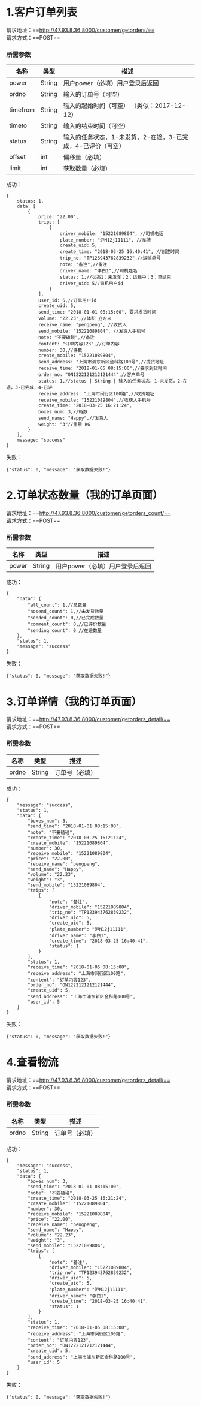 # 1.客户订单列表
请求地址：==http://47.93.8.36:8000/customer/getorders/==  
请求方式：==POST==  


### 所需参数

名称 | 类型 | 描述
------- | ---------- | ------------- 
power | String | 用户power（必填）用户登录后返回
ordno | String | 输入的订单号（可空）
timefrom | String | 输入的起始时间（可空） （类似：2017-12-12）
timeto | String | 输入的结束时间（可空） 
status | String | 输入的任务状态，1-未发货，2-在途，3-已完成，4-已评价（可空） 
offset | int | 偏移量（必填） 
limit | int |获取数量（必填）

成功：
```
{
    status: 1,
    data: [
    	{
            price: "22.00",
            trips: [
                {
                    driver_mobile: "15221089804", //司机电话
                    plate_number: "沪M12j11111", //车牌
                    create_uid: 5,
                    create_time: "2018-03-25 16:40:41", //创建时间
                    trip_no: "TP123943762839232",//运输单号
                    note: "备注",//备注
                    driver_name: "李白1",//司机姓名
                    status: 1,//状态1：未发车；2：运输中；3：已结束
                    driver_uid: 5//司机用户id
                }
            ],
            user_id: 5,//订单用户id
            create_uid: 5,
            send_time: "2018-01-01 08:15:00", 要求发货时间
            volume: "22.23",//体积 立方米
            receive_name: "pengpeng", //收货人
            send_mobile: "15221089804", //发货人手机号
            note: "不要磕碰",//备注
            content: "订单内容123",//订单内容
            number: 30,//件数
            create_mobile: "15221089804",
            send_address: "上海市浦东新区金科路100号",//提货地址
            receive_time: "2018-01-05 08:15:00",//要求到货时间
            order_no: "ON1222121212121444",//客户单号
            status: 1,//status | String | 输入的任务状态，1-未发货，2-在途，3-已完成，4-已评
            receive_address: "上海市闵行区100路",//收货地址
            receive_mobile: "15221089804",//收获人手机号
            create_time: "2018-03-25 16:21:24",
            boxes_num: 3,//箱数
            send_name: "Happy",//发货人
            weight: "3"//重量 KG
    	}
    ],
    message: "success"
}
```

失败：

```
{"status": 0, "message": "获取数据失败!"}
```
# 2.订单状态数量（我的订单页面）
请求地址：==http://47.93.8.36:8000/customer/getorders_count/==  
请求方式：==POST==  


### 所需参数
名称 | 类型 | 描述
------- | ------------- | -------------
power | String | 用户power（必填）用户登录后返回

成功：
```
{
    "data": {
        "all_count": 1,//总数量
        "nosend_count": 1,//未发货数量
        "sended_count": 0,//已完成数量
        "comment_count": 0,//已评价数量
        "sending_count": 0 //在途数量
    },
    "status": 1,
    "message": "success"
}
```

失败：

```
{"status": 0, "message": "获取数据失败!"}
```

# 3.订单详情（我的订单页面）
请求地址：==http://47.93.8.36:8000/customer/getorders_detail/==  
请求方式：==POST==  


### 所需参数
名称 | 类型 | 描述
---------- | --------------- | ------------ 
ordno | String | 订单号（必填）

成功：
```
{
    "message": "success",
    "status": 1,
    "data": {
        "boxes_num": 3,
        "send_time": "2018-01-01 08:15:00",
        "note": "不要磕碰",
        "create_time": "2018-03-25 16:21:24",
        "create_mobile": "15221089804",
        "number": 30,
        "receive_mobile": "15221089804",
        "price": "22.00",
        "receive_name": "pengpeng",
        "send_name": "Happy",
        "volume": "22.23",
        "weight": "3",
        "send_mobile": "15221089804",
        "trips": [
            {
                "note": "备注",
                "driver_mobile": "15221089804",
                "trip_no": "TP123943762839232",
                "driver_uid": 5,
                "create_uid": 5,
                "plate_number": "沪M12j11111",
                "driver_name": "李白1",
                "create_time": "2018-03-25 16:40:41",
                "status": 1
            }
        ],
        "status": 1,
        "receive_time": "2018-01-05 08:15:00",
        "receive_address": "上海市闵行区100路",
        "content": "订单内容123",
        "order_no": "ON1222121212121444",
        "create_uid": 5,
        "send_address": "上海市浦东新区金科路100号",
        "user_id": 5
    }
}
```

失败：

```
{"status": 0, "message": "获取数据失败!"}
```

# 4.查看物流
请求地址：==http://47.93.8.36:8000/customer/getorders_detail/==  
请求方式：==POST==  


### 所需参数
名称 | 类型 | 描述
---------- | --------------- | ------------ 
ordno | String | 订单号（必填）

成功：
```
{
    "message": "success",
    "status": 1,
    "data": {
        "boxes_num": 3,
        "send_time": "2018-01-01 08:15:00",
        "note": "不要磕碰",
        "create_time": "2018-03-25 16:21:24",
        "create_mobile": "15221089804",
        "number": 30,
        "receive_mobile": "15221089804",
        "price": "22.00",
        "receive_name": "pengpeng",
        "send_name": "Happy",
        "volume": "22.23",
        "weight": "3",
        "send_mobile": "15221089804",
        "trips": [
            {
                "note": "备注",
                "driver_mobile": "15221089804",
                "trip_no": "TP123943762839232",
                "driver_uid": 5,
                "create_uid": 5,
                "plate_number": "沪M12j11111",
                "driver_name": "李白1",
                "create_time": "2018-03-25 16:40:41",
                "status": 1
            }
        ],
        "status": 1,
        "receive_time": "2018-01-05 08:15:00",
        "receive_address": "上海市闵行区100路",
        "content": "订单内容123",
        "order_no": "ON1222121212121444",
        "create_uid": 5,
        "send_address": "上海市浦东新区金科路100号",
        "user_id": 5
    }
}
```

失败：

```
{"status": 0, "message": "获取数据失败!"}
```
